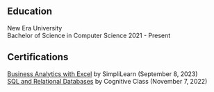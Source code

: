 ## Education
New Era University <br> 
Bachelor of Science in Computer Science 2021 - Present

## Certifications 
[Business Analytics with Excel](https://simpli-web.app.link/e/Q2bsbh8TdDb) by SimpliLearn (September 8, 2023) <br>
[SQL and Relational Databases](https://courses.cognitiveclass.ai/certificates/1788119a5ad5406da40a8a96abfd7d9e) by Cognitive Class (November 7, 2022)
